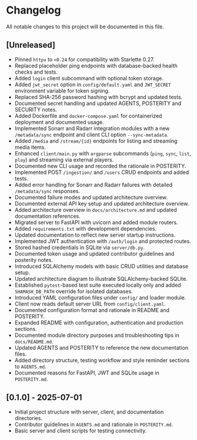 # Changelog

All notable changes to this project will be documented in this file.

## [Unreleased]
- Pinned `httpx` to `<0.24` for compatibility with Starlette 0.27.
- Replaced placeholder ping endpoints with database-backed health checks and tests.
- Added `login` client subcommand with optional token storage.
- Added `jwt_secret` option in `config/default.yaml` and `JWT_SECRET` environment
  variable for token signing.
- Replaced SHA-256 password hashing with bcrypt and updated tests.
- Documented secret handling and updated AGENTS, POSTERITY and SECURITY notes.
- Added Dockerfile and `docker-compose.yaml` for containerized deployment and
  documented usage.
- Implemented Sonarr and Radarr integration modules with a new `/metadata/sync`
  endpoint and client CLI option `--sync-metadata`.
- Added `/media` and `/stream/{id}` endpoints for listing and streaming media
  items.
- Enhanced `client/main.py` with `argparse` subcommands (`ping`, `sync`, `list`,
  `play`) and streaming via external players.
- Documented new CLI usage and recorded the rationale in POSTERITY.
- Implemented POST `/ingestion/` and `/users` CRUD endpoints and added tests.
- Added error handling for Sonarr and Radarr failures with detailed
  `/metadata/sync` responses.
- Documented failure modes and updated architecture overview.
- Documented external API key setup and updated architecture overview.
- Added architecture overview in `docs/architecture.md` and updated
  documentation references.
- Migrated server to FastAPI with uvicorn and added module routers.
- Added `requirements.txt` with development dependencies.
- Updated documentation to reflect new server startup instructions.
- Implemented JWT authentication with `/auth/login` and protected routes.
- Stored hashed credentials in SQLite via `server/db.py`.
- Documented token usage and updated contributor guidelines and posterity notes.
- Introduced SQLAlchemy models with basic CRUD utilities and database setup.
- Updated architecture diagram to illustrate SQLAlchemy-backed SQLite.
- Established `pytest`-based test suite executed locally only and added
  `SHAMASH_DB_PATH` override for isolated databases.
- Introduced YAML configuration files under `config/` and loader module.
- Client now reads default server URL from `config/client.yaml`.
- Documented configuration format and rationale in README and POSTERITY.
- Expanded README with configuration, authentication and production sections.
- Documented module directory purposes and troubleshooting tips in `docs/README.md`.
- Updated AGENTS and POSTERITY to reference the new documentation files.
- Added directory structure, testing workflow and style reminder sections to
  `AGENTS.md`.
- Documented reasons for FastAPI, JWT and SQLite usage in `POSTERITY.md`.

## [0.1.0] - 2025-07-01
- Initial project structure with server, client, and documentation directories.
- Contributor guidelines in `AGENTS.md` and rationale in `POSTERITY.md`.
- Basic server and client scripts for testing connectivity.
